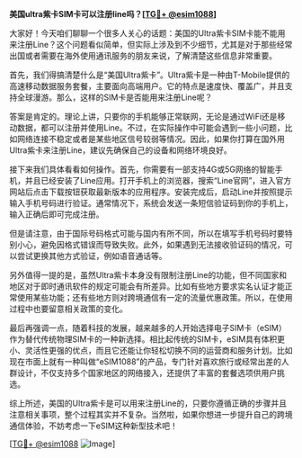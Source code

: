 **美国ultra紫卡SIM卡可以注册line吗？[[TG💪+ @esim1088](https://t.me/s/esim1088)]**

大家好！今天咱们聊聊一个很多人关心的话题：美国的Ultra紫卡SIM卡能不能用来注册Line？这个问题看似简单，但实际上涉及到不少细节，尤其是对于那些经常出国或者需要在海外使用通讯服务的朋友来说，了解清楚这些信息非常重要。

首先，我们得搞清楚什么是“美国Ultra紫卡”。Ultra紫卡是一种由T-Mobile提供的高速移动数据服务套餐，主要面向高端用户。它的特点是速度快、覆盖广，并且支持全球漫游。那么，这样的SIM卡是否能用来注册Line呢？

答案是肯定的。理论上讲，只要你的手机能够正常联网，无论是通过WiFi还是移动数据，都可以注册并使用Line。不过，在实际操作中可能会遇到一些小问题，比如网络连接不稳定或者是某些地区信号较弱等情况。因此，如果你打算在国外用Ultra紫卡来注册Line，建议先确保自己的设备和网络环境良好。

接下来我们具体看看如何操作。首先，你需要有一部支持4G或5G网络的智能手机，并且已经安装了Line应用。打开手机上的浏览器，搜索“Line官网”，进入官方网站后点击下载按钮获取最新版本的应用程序。安装完成后，启动Line并按照提示输入手机号码进行验证。通常情况下，系统会发送一条短信验证码到你的手机上，输入正确后即可完成注册。

但是请注意，由于国际号码格式可能与国内有所不同，所以在填写手机号码时要特别小心，避免因格式错误而导致失败。此外，如果遇到无法接收验证码的情况，可以尝试更换其他方式验证，例如语音通话等。

另外值得一提的是，虽然Ultra紫卡本身没有限制注册Line的功能，但不同国家和地区对于即时通讯软件的规定可能会有所差异。比如有些地方要求实名认证才能正常使用某些功能；还有些地方则对跨境通信有一定的流量优惠政策。所以，在使用过程中也要留意相关政策的变化。

最后再强调一点，随着科技的发展，越来越多的人开始选择电子SIM卡（eSIM）作为替代传统物理SIM卡的一种新选择。相比起传统的SIM卡，eSIM具有体积更小、灵活性更强的优点，而且它还能让你轻松切换不同的运营商和服务计划。比如现在市面上就有一种叫做“eSIM1088”的产品，专门针对喜欢旅行或经常出差的人群设计，不仅支持多个国家地区的网络接入，还提供了丰富的套餐选项供用户挑选。

综上所述，美国的Ultra紫卡是可以用来注册Line的，只要你遵循正确的步骤并且注意相关事项，整个过程其实并不复杂。当然啦，如果你想进一步提升自己的跨境通信体验，不妨考虑一下eSIM这种新型技术吧！

[[TG💪+ @esim1088](https://t.me/s/esim1088) ![Image](https://i.postimg.cc/4NQfJmqS/Snipaste-2025-05-13-00-14-12.png)]